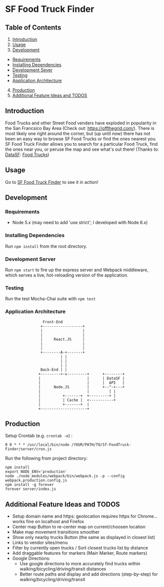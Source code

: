 SF Food Truck Finder
====================

## Table of Contents
1. [Introduction](#introduction)
2. [Usage](#usage)
3. [Development](#development)
  - [Requirements](#requirements)
  - [Installing Dependencies](#installing-dependencies)
  - [Development Sever](#development-server)
  - [Testing](#testing)
  - [Application Architecture](#application-architecture)
4. [Production](#production)
5. [Additional Feature Ideas and TODOS](#additional-feature-ideas-and-todos)

## Introduction

Food Trucks and other Street Food venders have exploded in popularity in the San Francsico Bay Area (Check out: https://offthegrid.com/).
There is most likely one right around the corner, but (up until now)
there has not been an easy way to browse SF Food Trucks or find the ones nearest you.
SF Food Truck Finder allows you to search for a particular Food Truck, find the ones near you,
or peruse the map and see what's out there!
(Thanks to: [DataSF](http://www.datasf.org/): [Food
Trucks](https://data.sfgov.org/Permitting/Mobile-Food-Facility-Permit/rqzj-sfat))

## Usage

Go to [SF Food Truck Finder](http://52.33.234.141:8000/) to see it in action!

## Development

### Requirements
- Node 5.x (may need to add 'use strict'; I developed with Node 6.x)

### Installing Dependencies
Run `npm install` from the root directory.

### Development Server

Run `npm start` to fire up the express server and Webpack middleware, which serves a live, hot-reloading version of the application.

### Testing
Run the test Mocha-Chai suite with `npm test`


### Application Architecture ###

```
                 Front-End
                +------------------+
                |                  |
                |                  |
                |     React.JS     |
                |                  |
                |                  |
                +--------A-+-------+
                         | |
                         | |
                         | |
                Back-End | |
               +---------+-v---------+      +--------+
               |                     |      | DataSF |
               |                     |      |  API   |
               |      Node.JS        |      +--^-+---+
               |                     |         | |
               |          +-------+  +---------+ |
               |          | Cache |  <-----------+
               |          +-------+  |
               +---------------------+

```
## Production ##

Setup Crontab (e.g. `crontab -e`) :
```
0 0 * * * /usr/local/bin/node /YOUR/PATH/TO/Sf-FoodTruck-Finder/server/cron.js
```

Run the following from project directory:
```
npm install
export NODE_ENV='production'
node ./node_modules/webpack/bin/webpack.js -p --config webpack.production.config.js
npm install -g forever
forever server/index.js
```

## Additional Feature Ideas and TODOS ##
  - Setup domain name and https: geolocation requires https for Chrome... works fine on localhost and Firefox
  - Center map Button to re-center map on current/choosen location
  - Make map movement transitions smoother
  - Show only nearby trucks Button (the same as displayed in closest list)
  - Links to vendor sites/menu
  - Filter by currently open trucks / Sort closest trucks list by distance
  - Add draggable features for markers (Main Marker, Route markers)
  - Google Directions:
    - Use google directions to more accurately find trucks within walking/bicycling/driving/transit distances
    - Better route paths and display and add directions (step-by-step) for walking/bicycling/driving/transit

<!-- ## For KQED ##

- Description: See [Introduction](#introduction): This is a full stack application, but focused on front-end where most functionality and features lived.
- Google Map Features:
  - Autocomplete search for nearby Food Trucks by address, establishment, or geocode
  - Add Food Truck icons and Info Windows (with listeners)
  - Double Click on Food Truck to show route from current set location
- Other App Features:
  - Finds user location with 'Near Me' button(needs https for Chrome)
  - Autocomplete search for specific Food Truck (by company name) - submit shows truck on map
  - Leftside list of nearby Food Trucks with truck info - clicking one will show route to truck on map
  - Change walking time distance (i.e. change nearby distance check threshold for closest truck list)
  - Back-end uses a simple cache to serve faster responses, I have setup a cronjob to update cache
- Tech Stack Choice:
  - Font-End: [React.JS](https://facebook.github.io/react/) - Used React to take advantage of its Virtual DOM for light-weight and quick DOM manipulation and its component lifecycle system to correctly re-render on state changes. Furthermore, JavaScript is great for front-end development and Google Maps Javascript API has great [reference docs](https://developers.google.com/maps/documentation/javascript/).
  - Back-End: [Node.JS](https://nodejs.org/en/) with [Express.JS](http://expressjs.com/)- Used Node with Express for a few reasons. First, becuase the back-end needed to be relatively simple (just fetches and sends food truck data from API and serves static files), it made sense to use a consistant language across the stack for rapid development. It has a single threaded non-blocking I/O allowing it to manage a fair amount of traffic. Furthermore, it is easy to scale with Node clusters (also [Ringpop](https://eng.uber.com/intro-to-ringpop/) is pretty cool). Webpack set up was mostly boiler plate, with some minor changes ([main reference](https://github.com/christianalfoni/webpack-express-boilerplate)).
- Note on Tests: I have never worked with google maps before, so a fair amount of time was used to research and understand how it works and not too much time on how to write tests for it. So tests are relatively light due to the time constraint and due to the fact that this app is mainly map feature rich. Always room for more tests!
- Resume / Public Profile: [Resume](https://drive.google.com/open?id=0B781CHOXBe3wQVVOVmFhOUU1Rk0) / [Linkedin](https://www.linkedin.com/in/ranegridley)
- Hosted Cite: [SF Food Truck Finder](http://52.33.234.141:8000/) (deployed on Amazon EC2) -->

